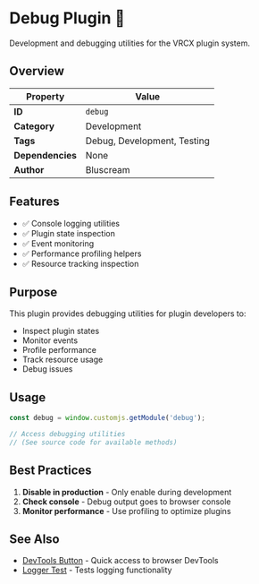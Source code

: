 # Debug Plugin 🐛

Development and debugging utilities for the VRCX plugin system.

## Overview

| Property         | Value                              |
| ---------------- | ---------------------------------- |
| **ID**           | `debug`                            |
| **Category**     | Development                        |
| **Tags**         | Debug, Development, Testing        |
| **Dependencies** | None                               |
| **Author**       | Bluscream                          |

## Features

- ✅ Console logging utilities
- ✅ Plugin state inspection
- ✅ Event monitoring
- ✅ Performance profiling helpers
- ✅ Resource tracking inspection

## Purpose

This plugin provides debugging utilities for plugin developers to:
- Inspect plugin states
- Monitor events
- Profile performance
- Track resource usage
- Debug issues

## Usage

```javascript
const debug = window.customjs.getModule('debug');

// Access debugging utilities
// (See source code for available methods)
```

## Best Practices

1. **Disable in production** - Only enable during development
2. **Check console** - Debug output goes to browser console
3. **Monitor performance** - Use profiling to optimize plugins

## See Also

- [DevTools Button](devtools-button.md) - Quick access to browser DevTools
- [Logger Test](logger-test.md) - Tests logging functionality

